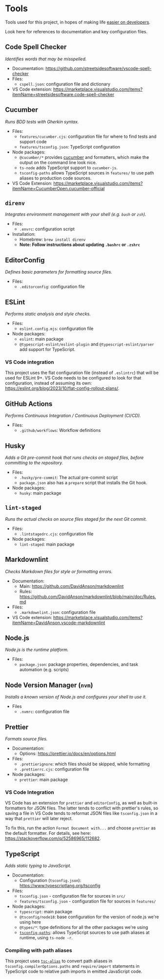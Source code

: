 # Tools

Tools used for this project, in hopes of making life [easier on
developers](./architecture.md#01-use-tools).

Look here for references to documentation and key configuration files.

## Code Spell Checker

_Identifies words that may be misspelled._

- Documentation: <https://github.com/streetsidesoftware/vscode-spell-checker>
- Files:
  - `cspell.json`: configuration file and dictionary
- VS Code extension:
  <https://marketplace.visualstudio.com/items?itemName=streetsidesoftware.code-spell-checker>

## Cucumber

_Runs BDD tests with Gherkin syntax._

- Files:
  - `features/cucumber.cjs`: configuration file for where to find tests and support code
  - `features/tsconfig.json`: TypeScript configuration
- Node packages:
  - `@cucumber/*` provides [cucumber](https://github.com/cucumber/cucumber-js/tree/main/docs) and
    formatters, which make the output on the command line look nice.
  - `ts-node` adds TypeScript support to `cucumber-js`.
  - `tsconfig-paths` allows TypeScript sources in `features/` to use path aliases to production code
    sources.
- VS Code Extension:
  <https://marketplace.visualstudio.com/items?itemName=CucumberOpen.cucumber-official>

## `direnv`

_Integrates environment management with your shell (e.g. `bash` or `zsh`)._

- Files:
  - `.envrc`: configuration script
- Installation:
  - Homebrew: `brew install direnv`
  - **Note: Follow instructions about updating `.bashrc` or `.zshrc`**

## EditorConfig

_Defines basic parameters for formatting source files._

- Files:
  - `.editorconfig`: configuration file

## ESLint

_Performs static analysis and style checks._

- Files:
  - `eslint.config.mjs`: configuration file
- Node packages:
  - `eslint`: main package
  - `@typescript-eslint/eslint-plugin` and `@typescript-eslint/parser` add
    support for TypeScript.

### VS Code integration

This project uses the flat configuration file (instead of `.eslintrc`) that will be used for ESLint
9+. VS Code needs to be configured to look for that configuration, instead of assuming its own:
<https://eslint.org/blog/2023/10/flat-config-rollout-plans/>.

## GitHub Actions

_Performs Continuous Integration / Continuous Deployment (CI/CD)._

- Files:
  - `.github/workflows`: Workflow definitions

## Husky

_Adds a Git pre-commit hook that runs checks on staged files, before committing to the repository._

- Files:
  - `.husky/pre-commit`: The actual pre-commit script
  - `package.json` also has a `prepare` script that installs the Git hook.
- Node packages:
  - `husky`: main package

## `lint-staged`

_Runs the actual checks on source files staged for the next Git commit._

- Files:
  - `.lintstagedrc.cjs`: configuration file
- Node packages:
  - `lint-staged`: main package

## Markdownlint

_Checks Markdown files for style or formatting errors._

- Documentation:
  - Main: <https://github.com/DavidAnson/markdownlint>
  - Rules: <https://github.com/DavidAnson/markdownlint/blob/main/doc/Rules.md>
- Files:
  - `.markdownlint.json`: configuration file
- VS Code extension:
  <https://marketplace.visualstudio.com/items?itemName=DavidAnson.vscode-markdownlint>

## Node.js

_Node.js is the runtime platform._

- Files:
  - `package.json`: package properties, dependencies, and task automation (e.g. scripts)

## Node Version Manager (`nvm`)

_Installs a known version of Node.js and configures your shell to use it._

- Files
  - `.nvmrc`: configuration file

## Prettier

_Formats source files._

- Documentation:
  - Options: <https://prettier.io/docs/en/options.html>
- Files:
  - `.prettierignore`: which files should be skipped, while formatting
  - `.prettierrc.cjs`: configuration file
- Node packages:
  - `prettier`: main package

### VS Code Integration

VS Code has an extension for `prettier` and `editorConfig`, as well as built-in formatters for JSON
files. The latter tends to conflict with prettier's rules, so saving a file in VS Code tends to
reformat JSON files like `tsconfig.json` in a way that `prettier` will later reject.

To fix this, run the action `Format Document with...` and choose `prettier` as the default
formatter. For details, see here: <https://stackoverflow.com/q/52586965/112682>.

## TypeScript

_Adds static typing to JavaScript._

- Documentation:
  - Configuration (`tsconfig.json`): <https://www.typescriptlang.org/tsconfig>
- Files:
  - `tsconfig.json` - configuration file for sources in `src/`
  - `features/tsconfig.json` - configuration file for sources in `features/`
- Node packages:
  - `typescript`: main package
  - `@tsconfig/node18`: base configuration for the version of node.js we're using here
  - `@types/*`: type definitions for all the other packages we're using
  - [`tsconfig-paths`](https://www.npmjs.com/package/tsconfig-paths#with-ts-node):
    allows TypeScript sources to use path aliases at runtime, using `ts-node -r`.

### Compiling with path aliases

This project uses [`tsc-alias`](https://www.npmjs.com/package/tsc-alias) to convert path aliases in
`tsconfig.compilerOptions.paths` and `require/import` statements in TypeScript code to relative path
imports in emitted JavaScript code.

